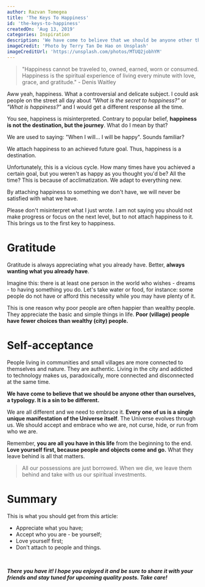 ```yaml
---
author: Razvan Tomegea
title: 'The Keys To Happiness'
id: 'the-keys-to-happiness'
createdOn: 'Aug 13, 2019'
categories: Inspiration
description: 'We have come to believe that we should be anyone other than ourselves, a typology. It is a sin to be different.'
imageCredit: 'Photo by Terry Tan De Hao on Unsplash'
imageCreditUrl: 'https://unsplash.com/photos/MTUQ2jobhYM'
---
```


> "Happiness cannot be traveled to, owned, earned, worn or consumed.
> Happiness is the spiritual experience of living every minute with
> love, grace, and gratitude." - Denis Waitley

Aww yeah, happiness. What a controversial and delicate subject. I could ask people on the street all day about _"What is the secret to happiness?"_ or _"What is happiness?"_ and I would get a different response all the time.

You see, happiness is misinterpreted. Contrary to popular belief, **happiness is not the destination, but the journey**. What do I mean by that?

We are used to saying: "When I will... I will be happy". Sounds familiar?

We attach happiness to an achieved future goal. Thus, happiness is a destination.

Unfortunately, this is a vicious cycle. How many times have you achieved a certain goal, but you weren't as happy as you thought you'd be? All the time? This is because of acclimatization. We adapt to everything new.

By attaching happiness to something we don't have, we will never be satisfied with what we have.

Please don't misinterpret what I just wrote. I am not saying you should not make progress or focus on the next level, but to not attach happiness to it. This brings us to the first key to happiness.

# Gratitude

Gratitude is always appreciating what you already have. Better, **always wanting what you already have**.

Imagine this: there is at least one person in the world who wishes - dreams - to having something you do. Let's take water or food, for instance: some people do not have or afford this necessity while you may have plenty of it.

This is one reason why poor people are often happier than wealthy people. They appreciate the basic and simple things in life. **Poor (village) people have fewer choices than wealthy (city) people.**

# Self-acceptance

People living in communities and small villages are more connected to themselves and nature. They are authentic. Living in the city and addicted to technology makes us, paradoxically, more connected and disconnected at the same time.

**We have come to believe that we should be anyone other than ourselves, a typology. It is a sin to be different.**

We are all different and we need to embrace it. **Every one of us is a single unique manifestation of the Universe itself**. The Universe evolves through us. We should accept and embrace who we are, not curse, hide, or run from who we are.

Remember, **you are all you have in this life** from the beginning to the end. **Love yourself first, because people and objects come and go.** What they leave behind is all that matters.
  
> All our possessions are just borrowed. When we die, we leave them behind and take with us our spiritual investments.

# Summary

This is what you should get from this article:
 - Appreciate what you have;
 - Accept who you are - be yourself;
 - Love yourself first;
 - Don't attach to people and things.

<br>

***There you have it! I hope you enjoyed it and be sure to share it with your friends and stay tuned for upcoming quality posts. Take care!***
